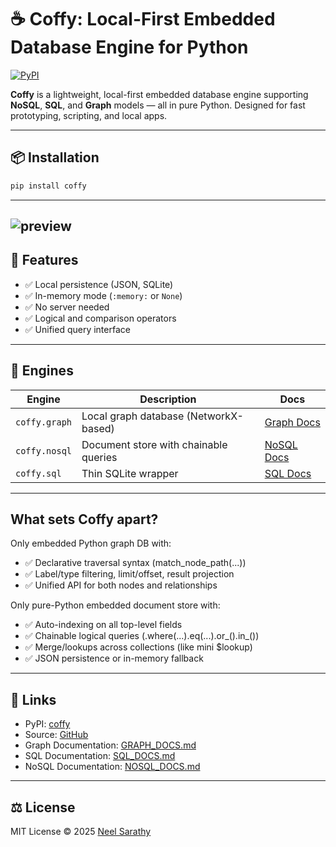 # ☕ Coffy: Local-First Embedded Database Engine for Python

[![PyPI](https://img.shields.io/pypi/v/coffy)](https://pypi.org/project/coffy/)

**Coffy** is a lightweight, local-first embedded database engine supporting **NoSQL**, **SQL**, and **Graph** models — all in pure Python. Designed for fast prototyping, scripting, and local apps.

---

## 📦 Installation

```bash
pip install coffy
```

---
![preview](https://github.com/nsarathy/Coffy/blob/main/assets/Coffy%20preview%20image.png)
---
## 🚀 Features

- ✅ Local persistence (JSON, SQLite)
- ✅ In-memory mode (`:memory:` or `None`)
- ✅ No server needed
- ✅ Logical and comparison operators
- ✅ Unified query interface

---

## 🧠 Engines

| Engine | Description | Docs |
|--------|-------------|------|
| `coffy.graph` | Local graph database (NetworkX-based) | [Graph Docs](https://github.com/nsarathy/Coffy/blob/main/Documentation/GRAPH_DOCS.md) |
| `coffy.nosql` | Document store with chainable queries | [NoSQL Docs](https://github.com/nsarathy/Coffy/blob/main/Documentation/NOSQL_DOCS.md) |
| `coffy.sql`   | Thin SQLite wrapper | [SQL Docs](https://github.com/nsarathy/Coffy/blob/main/Documentation/SQL_DOCS.md) |

---

## What sets Coffy apart?
Only embedded Python graph DB with:

- ✅ Declarative traversal syntax (match_node_path(...))
- ✅ Label/type filtering, limit/offset, result projection
- ✅ Unified API for both nodes and relationships

Only pure-Python embedded document store with:

- ✅ Auto-indexing on all top-level fields
- ✅ Chainable logical queries (.where(...).eq(...).or_().in_())
- ✅ Merge/lookups across collections (like mini $lookup)
- ✅ JSON persistence or in-memory fallback

---

## 🔗 Links

- PyPI: [coffy](https://pypi.org/project/coffy/)
- Source: [GitHub](https://github.com/nsarathy/Coffy)
- Graph Documentation: [GRAPH_DOCS.md](https://github.com/nsarathy/Coffy/blob/main/Documentation/GRAPH_DOCS.md)
- SQL Documentation: [SQL_DOCS.md](https://github.com/nsarathy/Coffy/blob/main/Documentation/GRAPH_DOCS.md)
- NoSQL Documentation: [NOSQL_DOCS.md](https://github.com/nsarathy/Coffy/blob/main/Documentation/GRAPH_DOCS.md)

---

## ⚖️ License

MIT License © 2025 [Neel Sarathy](https://github.com/nsarathy)
